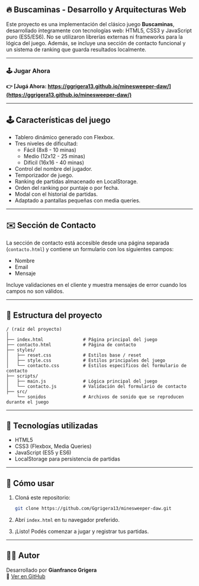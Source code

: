 ## 🔥 Buscaminas - Desarrollo y Arquitecturas Web

Este proyecto es una implementación del clásico juego **Buscaminas**, desarrollado íntegramente con tecnologías web: HTML5, CSS3 y JavaScript puro (ES5/ES6). No se utilizaron librerías externas ni frameworks para la lógica del juego. 
Además, se incluye una sección de contacto funcional y un sistema de ranking que guarda resultados localmente.

---

### 🕹️ Jugar Ahora

**👉 [Jugá Ahora: https://ggrigera13.github.io/minesweeper-daw/](https://ggrigera13.github.io/minesweeper-daw/)**

---

## 🕹️ Características del juego

- Tablero dinámico generado con Flexbox.
- Tres niveles de dificultad:
  - Fácil (8x8 - 10 minas)
  - Medio (12x12 - 25 minas)
  - Difícil (16x16 - 40 minas)
- Control del nombre del jugador.
- Temporizador de juego.
- Ranking de partidas almacenado en LocalStorage.
- Orden del ranking por puntaje o por fecha.
- Modal con el historial de partidas.
- Adaptado a pantallas pequeñas con media queries.

---

## ✉️ Sección de Contacto

La sección de contacto está accesible desde una página separada (`contacto.html`) y contiene un formulario con los siguientes campos:

- Nombre
- Email
- Mensaje

Incluye validaciones en el cliente y muestra mensajes de error cuando los campos no son válidos.

---

## 📁 Estructura del proyecto

```
/ (raíz del proyecto)
│
├── index.html               # Página principal del juego
├── contacto.html            # Página de contacto
├── styles/
│   ├── reset.css            # Estilos base / reset
│   ├── style.css            # Estilos principales del juego
│   └── contacto.css         # Estilos específicos del formulario de contacto
├── scripts/
│   ├── main.js              # Lógica principal del juego
│   └── contacto.js          # Validación del formulario de contacto
├── src/
    └── sonidos              # Archivos de sonido que se reproducen durante el juego
```

---

## 🧪 Tecnologías utilizadas

- HTML5
- CSS3 (Flexbox, Media Queries)
- JavaScript (ES5 y ES6)
- LocalStorage para persistencia de partidas

---

## 🚀 Cómo usar

1. Cloná este repositorio:
   ```bash
   git clone https://github.com/Ggrigera13/minesweeper-daw.git
   ```
2. Abrí `index.html` en tu navegador preferido.

3. ¡Listo! Podés comenzar a jugar y registrar tus partidas.

---

## 🧑‍💻 Autor

Desarrollado por **Gianfranco Grigera**  
🔗 [Ver en GitHub](https://github.com/Ggrigera13/minesweeper-daw)